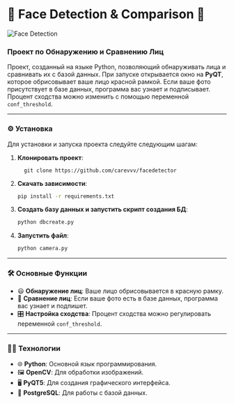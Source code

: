 # 🎨 Face Detection & Comparison 🌈

![Face Detection](https://media1.tenor.com/m/B8ra2i-OK9QAAAAC/face-recognition.gif)

### Проект по Обнаружению и Сравнению Лиц

Проект, созданный на языке Python, позволяющий обнаруживать лица и сравнивать их с базой данных. При запуске открывается окно на **PyQT**, которое обрисовывает ваше лицо красной рамкой. Если ваше фото присутствует в базе данных, программа вас узнает и подписывает. Процент сходства можно изменить с помощью переменной `conf_threshold`.

---

### ⚙️ Установка

Для установки и запуска проекта следуйте следующим шагам:

1. **Клонировать проект**:
    ```
      git clone https://github.com/carevvv/facedetector
    ```

2. **Скачать зависимости**:
    ```bash
    pip install -r requirements.txt
    ```

3. **Создать базу данных и запустить скрипт создания БД**:
    ```bash
    python dbcreate.py
    ```
    

4. **Запустить файл**:
    
    ```bash
    python camera.py
    ```

---

### 🛠️ Основные Функции

- 😃 **Обнаружение лиц**: Ваше лицо обрисовывается в красную рамку.
- 🧠 **Сравнение лиц**: Если ваше фото есть в базе данных, программа вас узнает и подпишет.
- 🎛️ **Настройка сходства**: Процент сходства можно регулировать переменной `conf_threshold`.

---

### 🧑‍💻 Технологии

- 🌐 **Python**: Основной язык программирования.
- 🖼️ **OpenCV**: Для обработки изображений.
- 🖥️ **PyQT5**: Для создания графического интерфейса.
- 📂 **PostgreSQL**: Для работы с базой данных.

